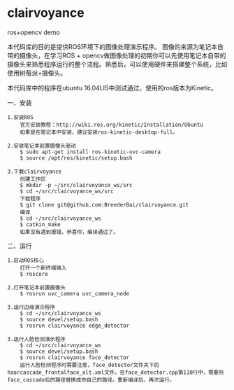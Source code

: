 # clairvoyance
ros+opencv demo

本代码库的目的是提供ROS环境下的图像处理演示程序。
图像的来源为笔记本自带的摄像头，在学习ROS + opencv做图像处理的初期你可以先使用笔记本自带的摄像头来熟悉程序运行的整个流程。熟悉后，可以使用硬件来搭建整个系统，比如使用树莓派+摄像头。

本代码库中的程序在ubuntu 16.04LIS中测试通过，使用的ros版本为Kinetic。

一、安装

    1.安装ROS
        官方安装教程：http://wiki.ros.org/kinetic/Installation/Ubuntu
        如果是在笔记本中安装，建议安装ros-kinetic-desktop-full。
        
    2.安装笔记本前置摄像头驱动
        $ sudo apt-get install ros-kinetic-uvc-camera
        $ source /opt/ros/kinetic/setup.bash

    3.下载clairvoyance
        创建工作区
        $ mkdir -p ~/src/clairvoyance_ws/src
        $ cd ~/src/clairvoyance_ws/src
        下载程序
        $ git clone git@github.com:BreederBai/clairvoyance.git
        编译
        $ cd ~/src/clairvoyance_ws
        $ catkin_make
        如果没有遇到报错，恭喜你，编译通过了。
二、运行

    1.启动ROS核心
        打开一个新终端输入
        $ roscore
        
    2.打开笔记本前置摄像头
        $ rosrun uvc_camera uvc_camera_node
    
    3.运行边缘演示程序
        $ cd ~/src/clairvoyance_ws
        $ source devel/setup.bash
        $ rosrun clairvoyance edge_detector
        
    3.运行人脸检测演示程序
        $ cd ~/src/clairvoyance_ws
        $ source devel/setup.bash
        $ rosrun clairvoyance face_detector
        运行人脸检测程序时需要注意，face_detector文件夹下的haarcascade_frontalface_alt.xml文件。在face_detector.cpp第110行中，需要将face_cascade后的路径替换成你自己的路径。重新编译后，再次运行。
